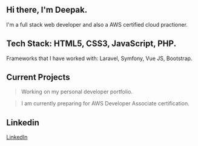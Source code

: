 ## Hi there, I'm Deepak.

I'm a full stack web developer and also a AWS certified cloud practioner. 

## Tech Stack: HTML5, CSS3, JavaScript, PHP. 

Frameworks that I have worked with: Laravel, Symfony, Vue JS, Bootstrap.

## Current Projects

> Working on my personal developer portfolio. 

> I am currently preparing for AWS Developer Associate certification. 

## Linkedin

[LinkedIn](https://www.linkedin.com/in/deepak-kodi-uk/)

